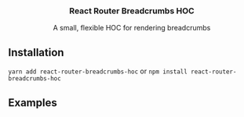 <h3 align="center">
  React Router Breadcrumbs HOC
</h3>

<p align="center">
  A small, flexible HOC for rendering breadcrumbs 
</p>

## Installation

`yarn add react-router-breadcrumbs-hoc` or `npm install react-router-breadcrumbs-hoc`

## Examples
